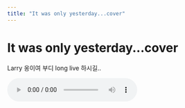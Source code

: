 ```yaml
---
title: "It was only yesterday...cover"
---
```

# It was only yesterday...cover


Larry 옹이여 부디 long live 하시길..







![audio](/assets/images/60bfc01fd3f7862c2b5984888d014aba.mp3)







